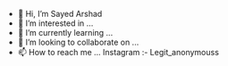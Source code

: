 - 👋 Hi, I’m Sayed Arshad
- 👀 I’m interested in ...
- 🌱 I’m currently learning ...
- 💞️ I’m looking to collaborate on ...
- 📫 How to reach me ... Instagram :- Legit_anonymouss

<!---
sayedarshad/sayedarshad is a ✨ special ✨ repository because its `README.md` (this file) appears on your GitHub profile.
You can click the Preview link to take a look at your changes.
--->
